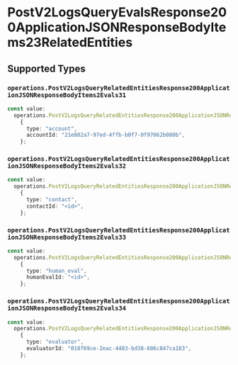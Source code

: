 # PostV2LogsQueryEvalsResponse200ApplicationJSONResponseBodyItems23RelatedEntities


## Supported Types

### `operations.PostV2LogsQueryRelatedEntitiesResponse200ApplicationJSONResponseBodyItems2Evals31`

```typescript
const value:
  operations.PostV2LogsQueryRelatedEntitiesResponse200ApplicationJSONResponseBodyItems2Evals31 =
    {
      type: "account",
      accountId: "21e802a7-97ed-4ffb-b0f7-0f97062b080b",
    };
```

### `operations.PostV2LogsQueryRelatedEntitiesResponse200ApplicationJSONResponseBodyItems2Evals32`

```typescript
const value:
  operations.PostV2LogsQueryRelatedEntitiesResponse200ApplicationJSONResponseBodyItems2Evals32 =
    {
      type: "contact",
      contactId: "<id>",
    };
```

### `operations.PostV2LogsQueryRelatedEntitiesResponse200ApplicationJSONResponseBodyItems2Evals33`

```typescript
const value:
  operations.PostV2LogsQueryRelatedEntitiesResponse200ApplicationJSONResponseBodyItems2Evals33 =
    {
      type: "human_eval",
      humanEvalId: "<id>",
    };
```

### `operations.PostV2LogsQueryRelatedEntitiesResponse200ApplicationJSONResponseBodyItems2Evals34`

```typescript
const value:
  operations.PostV2LogsQueryRelatedEntitiesResponse200ApplicationJSONResponseBodyItems2Evals34 =
    {
      type: "evaluator",
      evaluatorId: "018f69ce-2eac-4483-bd38-606c847ca183",
    };
```

